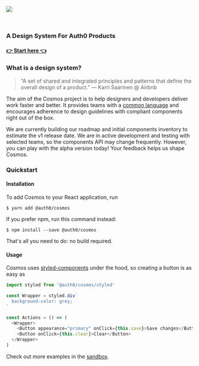 <img src="https://cdn.auth0.com/website/cosmos/github/readme-header.png">

&nbsp;&nbsp;

### A Design System For Auth0 Products

#### [👉 Start here 👈](https://auth0-cosmos.now.sh/docs)

### What is a design system?

> “A set of shared and integrated principles and patterns that define the overall design of a product.” — Karri Saarinen @ Airbnb

The aim of the Cosmos project is to help designers and developers deliver work faster and better.
It provides teams with a [common language](https://auth0-cosmos.now.sh/docs/#/automation) and encourages adherence to design guidelines with compliant components right out of the box.

We are currently building our roadmap and initial components inventory to estimate the v1 release date.
We are in active development and testing with selected teams, so the components API may change frequently.
However, you can play with the alpha version today!
Your feedback helps us shape Cosmos.

### Quickstart

#### Installation
To add Cosmos to your React application, run

```
$ yarn add @auth0/cosmos
```

If you prefer npm, run this command instead:

```
$ npm install --save @auth0/cosmos
```

That's all you need to do: no build required.

#### Usage
Cosmos uses [styled-components](https://www.styled-components.com) under the hood, so creating a button is as easy as

```js
import styled from '@auth0/cosmos/styled'

const Wrapper = styled.div`
  background-color: grey;
`

const Actions = () => (
  <Wrapper>
    <Button appearance="primary" onClick={this.save}>Save changes</Button>
    <Button onClick={this.clear}>Clear</Button>
  </Wrapper>
)
```

Check out more examples in the [sandbox](https://auth0-cosmos.now.sh/sandbox).
